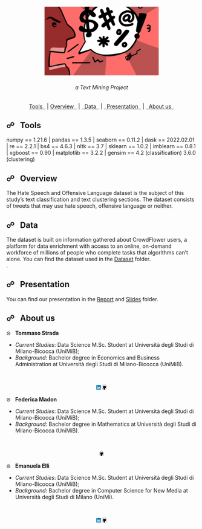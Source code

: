 <p align="center">
  <img src="https://github.com/TStrada/Text_Mining/blob/main/Images/Hate-speech-Facebook-takes-down-post-calling-for-deporting-criminal-illegal-immigrants-750x450.jpg" width="60%">
</p>
  <h6 align="center">a Text Mining Project</h6>
<p align="center">
  <a href="#tools">Tools &nbsp;</a> |
  <a href="#overview">Overview &nbsp;</a> |
  <a href="#data">&nbsp; Data &nbsp;</a> |
  <a href="#presentation">&nbsp; Presentation &nbsp;</a> |
  <a href="#aboutus">&nbsp; About us &nbsp;</a>
</p>

<a name="tools"></a>
## &#9741; &nbsp; Tools
numpy == 1.21.6   |
pandas == 1.3.5  |
seaborn == 0.11.2  |
dask == 2022.02.01  |
re == 2.2.1  |
bs4 == 4.6.3  |
nltk == 3.7  |
sklearn == 1.0.2  |
imblearn == 0.8.1  |
xgboost == 0.90  |
matplotlib == 3.2.2  |
gensim == 4.2 (classification) 3.6.0 (clustering)

<a name="overview"></a>
## &#9741; &nbsp; Overview
The Hate Speech and Offensive Language dataset is the subject of this study’s text classification and text clustering sections.
The dataset consists of tweets that may use hate speech, offensive language or neither.

<a name="data"></a>
## &#9741; &nbsp; Data
The dataset is built on information gathered about CrowdFlower users, a platform for data enrichment with access to an online, on-demand workforce of millions of people who complete tasks that algorithms can’t alone.
You can find the dataset used in the <a href="https://github.com/TStrada/Text_Mining/blob/main/Dataset/labeled_data.csv">Dataset</a> folder.<br>.

<a name="presentation"></a>
## &#9741; &nbsp; Presentation 
You can find our presentation in the <a href="https://github.com/TStrada/Text_Mining/blob/main/Report/Hate Speech_Classification and Clustering.pdf
">Report</a> and <a href="https://github.com/TStrada/Text_Mining/blob/main/">Slides</a> folder.<br>


<a name="aboutus"></a>
## &#9741; &nbsp; About us

&#8860; &nbsp; **Tommaso Strada** 

- *Current Studies*: Data Science M.Sc. Student at Università degli Studi di Milano-Bicocca (UniMiB);
- *Background*: Bachelor degree in Economics and Business Administration at Università degli Studi di Milano-Bicocca (UniMiB).
<br>

<p align = "center">
<a href = "https://linkedin.com/in/TommasoStrada"><img src="https://github.com/TStrada/TStrada/blob/main/LinkedIn_logo.png" width = "2.3%"></a>
  <a href = "https://github.com/TStrada"><img src="https://github.com/TStrada/TStrada/blob/main/GitHub_image.png" width = "2.5%"></a>
</p>

&#8860; &nbsp; **Federica Madon**

- *Current Studies*: Data Science M.Sc. Student at Università degli Studi di Milano-Bicocca (UniMiB);
- *Background*: Bachelor degree in Mathematics at Università degli Studi di Milano-Bicocca (UniMiB). 
<br>

<p align = "center">
  <a href = "https://github.com/f-madon"><img src="https://github.com/TStrada/TStrada/blob/main/GitHub_image.png" width = "2.5%"></a>
</p>

&#8860; &nbsp; **Emanuela Elli**

- *Current Studies*: Data Science M.Sc. Student at Università degli Studi di Milano-Bicocca (UniMiB);
- *Background*: Bachelor degree in Computer Science for New Media at Università degli Studi di Milano (UniMi).
<br>

<p align = "center">
<a href = "https://www.linkedin.com/in/emanuela-elli-82137b206/"><img src="https://github.com/TStrada/TStrada/blob/main/LinkedIn_logo.png" width = "2.3%"></a>
  <a href = "https://github.com/emanuelaelli"><img src="https://github.com/TStrada/TStrada/blob/main/GitHub_image.png" width = "2.5%"></a>
</p>

<p align = "center">
</p>

